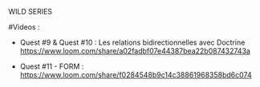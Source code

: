 WILD SERIES

#Videos : 

- Quest #9 & Quest #10 : Les relations bidirectionnelles avec Doctrine 
https://www.loom.com/share/a02fadbf07e44387bea22b087432743a


- Quest #11 - FORM :
https://www.loom.com/share/f0284548b9c14c38861968358bd6c074
